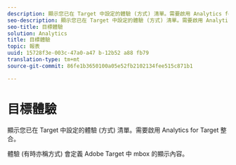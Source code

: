 ```yaml
---
description: 顯示您已在 Target 中設定的體驗 (方式) 清單。需要啟用 Analytics for Target 整合。
seo-description: 顯示您已在 Target 中設定的體驗 (方式) 清單。需要啟用 Analytics for Target 整合。
seo-title: 目標體驗
solution: Analytics
title: 目標體驗
topic: 報表
uuid: 15728f3e-003c-47a0-a47 b-12b52 a88 fb79
translation-type: tm+mt
source-git-commit: 86fe1b3650100a05e52fb2102134fee515c871b1

---
```



# 目標體驗

顯示您已在 Target 中設定的體驗 (方式) 清單。需要啟用 Analytics for Target 整合。

體驗 (有時亦稱方式) 會定義 Adobe Target 中 mbox 的顯示內容。
